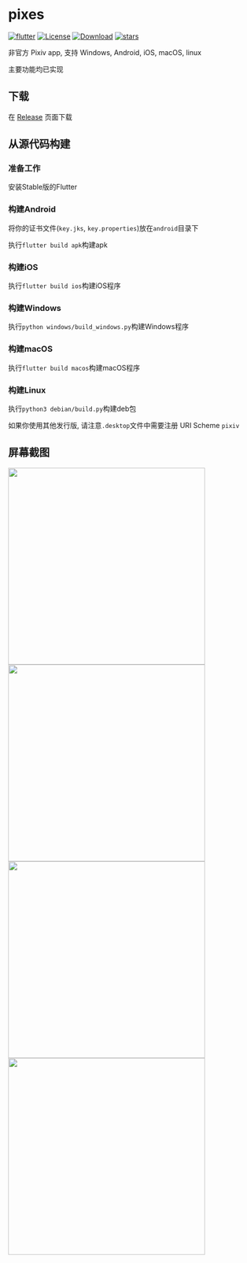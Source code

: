 # pixes

[![flutter](https://img.shields.io/badge/flutter-3.22.3-blue)](https://flutter.dev/) 
[![License](https://img.shields.io/github/license/wgh136/pixes)](https://github.com/wgh136/pixes/blob/master/LICENSE)
[![Download](https://img.shields.io/github/v/release/wgh136/pixes)](https://github.com/wgh136/pixes)
[![stars](https://img.shields.io/github/stars/wgh136/pixes)](https://github.com/wgh136/pixes/stargazers)

非官方 Pixiv app, 支持 Windows, Android, iOS, macOS, linux

主要功能均已实现

## 下载

在 [Release](https://github.com/wgh136/pixes/releases) 页面下载

## 从源代码构建

### 准备工作

安装Stable版的Flutter

### 构建Android

将你的证书文件(`key.jks`, `key.properties`)放在`android`目录下

执行`flutter build apk`构建apk

### 构建iOS

执行`flutter build ios`构建iOS程序

### 构建Windows

执行`python windows/build_windows.py`构建Windows程序

### 构建macOS

执行`flutter build macos`构建macOS程序

### 构建Linux

执行`python3 debian/build.py`构建deb包

如果你使用其他发行版, 请注意`.desktop`文件中需要注册 URI Scheme `pixiv`

## 屏幕截图

<img src="screenshots/1.png" style="width: 400px">
<img src="screenshots/2.png" style="width: 400px">
<img src="screenshots/3.png" style="width: 400px">
<img src="screenshots/4.png" style="width: 400px">